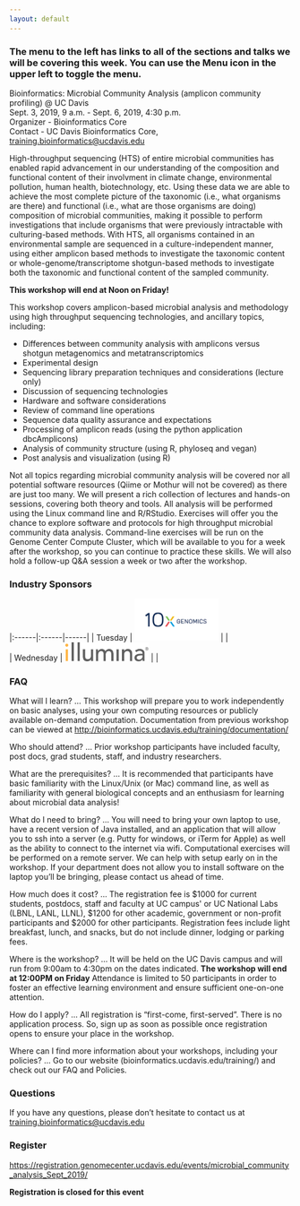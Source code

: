 ```yaml
---
layout: default
---
```


### The menu to the left has links to all of the sections and talks we will be covering this week. You can use the Menu icon in the upper left to toggle the menu.

Bioinformatics: Microbial Community Analysis (amplicon community profiling) @ UC Davis  
Sept. 3, 2019, 9 a.m. - Sept. 6, 2019, 4:30 p.m.  
Organizer - Bioinformatics Core  
Contact - UC Davis Bioinformatics Core, training.bioinformatics@ucdavis.edu  

High-throughput sequencing (HTS) of entire microbial communities has enabled rapid advancement in our understanding of the composition and functional content of their involvment in climate change, environmental pollution, human health, biotechnology, etc. Using these data we are able to achieve the most complete picture of the taxonomic (i.e., what organisms are there) and functional (i.e., what are those organisms are doing) composition of microbial communities, making it possible to perform investigations that include organisms that were previously intractable with culturing-based methods. With HTS, all organisms contained in an environmental sample are sequenced in a culture-independent manner, using either amplicon based methods to investigate the taxonomic content or whole-genome/transcriptome shotgun-based methods to investigate both the taxonomic and functional content of the sampled community.

**This workshop will end at Noon on Friday!**

This workshop covers amplicon-based microbial analysis and methodology using high throughput sequencing technologies, and ancillary topics, including:

* Differences between community analysis with amplicons versus shotgun metagenomics and metatranscriptomics
* Experimental design
* Sequencing library preparation techniques and considerations (lecture only)
* Discussion of sequencing technologies
* Hardware and software considerations
* Review of command line operations
* Sequence data quality assurance and expectations
* Processing of amplicon reads (using the python application dbcAmplicons)
* Analysis of community structure (using R, phyloseq and vegan)
* Post analysis and visualization (using R)

Not all topics regarding microbial community analysis will be covered nor all potential software resources (Qiime or Mothur will not be covered) as there are just too many. We will present a rich collection of lectures and hands-on sessions, covering both theory and tools. All analysis will be performed using the Linux command line and R/RStudio. Exercises will offer you the chance to explore software and protocols for high throughput microbial community data analysis. Command-line exercises will be run on the Genome Center Compute Cluster, which will be available to you for a week after the workshop, so you can continue to practice these skills.  We will also hold a follow-up Q&A session a week or two after the workshop.

### Industry Sponsors

|:------|:------|------|
| Tuesday | <img src="base_figures/10x.png" alt="10x genomics" width="150px"/> |    |  
| Wednesday |  <img src="base_figures/illumina.png" alt="illumina" width="150px"/> |    |  

### FAQ

What will I learn? … This workshop will prepare you to work independently on basic analyses, using your own computing resources or publicly available on-demand computation.  Documentation from previous workshop can be viewed at http://bioinformatics.ucdavis.edu/training/documentation/

Who should attend? … Prior workshop participants have included faculty, post docs, grad students, staff, and industry researchers.

What are the prerequisites? … It is recommended that participants have basic familiarity with the Linux/Unix (or Mac) command line, as well as familiarity with general biological concepts and an enthusiasm for learning about microbial data analysis!

What do I need to bring? … You will need to bring your own laptop to use, have a recent version of Java installed, and an application that will allow you to ssh into a server (e.g. Putty for windows, or iTerm for Apple) as well as the ability to connect to the internet via wifi. Computational exercises will be performed on a remote server. We can help with setup early on in the workshop. If your department does not allow you to install software on the laptop you’ll be bringing, please contact us ahead of time.

How  much does it cost? … The registration fee is $1000 for current students, postdocs, staff and faculty at UC campus' or UC National Labs (LBNL, LANL, LLNL), $1200 for other academic, government or non-profit participants and $2000 for other participants. Registration fees include light breakfast, lunch, and snacks, but do not include dinner, lodging or parking fees.

Where is the workshop? … It will be held on the UC Davis campus and will run from 9:00am to 4:30pm on the dates indicated.  **The workshop will end at 12:00PM on Friday** Attendance is limited to 50 participants in order to foster an effective learning environment and ensure sufficient one-on-one attention.

How do I apply? … All registration is “first-come, first-served”. There is no application process.  So, sign up as soon as possible once registration opens to ensure your place in the workshop.

Where can I find more information about your workshops, including your policies?  ... Go to our website (bioinformatics.ucdavis.edu/training/) and check out our FAQ and Policies.

### Questions

If you have any questions, please don’t hesitate to contact us at training.bioinformatics@ucdavis.edu


### Register

https://registration.genomecenter.ucdavis.edu/events/microbial_community_analysis_Sept_2019/

**Registration is closed for this event**
